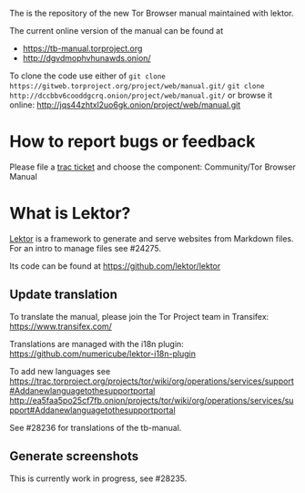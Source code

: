 The is the repository of the new Tor Browser manual maintained with lektor.

The current online version of the manual can be found at
 - https://tb-manual.torproject.org
 - http://dgvdmophvhunawds.onion/

To clone the code use either of
`git clone https://gitweb.torproject.org/project/web/manual.git/`
`git clone http://dccbbv6cooddgcrq.onion/project/web/manual.git/`
or browse it online: http://jqs44zhtxl2uo6gk.onion/project/web/manual.git

How to report bugs or feedback
==============================

Please file a [trac ticket](https://trac.torproject.org) and choose the component: Community/Tor Browser Manual 


What is Lektor?
===============

[Lektor](https://www.getlektor.com) is a framework to generate and serve
websites from Markdown files. For an intro to manage files see #24275.

Its code can be found at https://github.com/lektor/lektor

Update translation
------------------

To translate the manual, please join the Tor Project team in Transifex:
https://www.transifex.com/

Translations are managed with the i18n plugin:
https://github.com/numericube/lektor-i18n-plugin

To add new languages see
https://trac.torproject.org/projects/tor/wiki/org/operations/services/support#Addanewlanguagetothesupportportal
http://ea5faa5po25cf7fb.onion/projects/tor/wiki/org/operations/services/support#Addanewlanguagetothesupportportal

See #28236 for translations of the tb-manual.

Generate screenshots
------------------

This is currently work in progress, see #28235.
